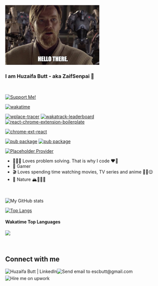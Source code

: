 <img src="/hellothere.jpeg" width="300"/>

### I am Huzaifa Butt - aka ZaifSenpai 👋

<img
  src="https://placehold.co/1x1/FFD602/FFD602.png"
  width="100%"
  height="2px"
/>


[![Support Me!](https://img.shields.io/badge/Support_Me-33e8f0?logo=kofi&logoColor=ff0000)][badge_kofi]

[![wakatime](https://wakatime.com/badge/user/b52e42fd-90b4-43d2-ab06-a8c0cd031b36.svg)][badge_wakatime]

[![wplace-tracer](https://img.shields.io/badge/Chromium-wplace--tracer-8A2BE2?logo=googlechrome&logoColor=ffffff)][badge_wplace_tracer]
[![wakatrack-leaderboard](https://img.shields.io/badge/Chromium-wakatrack--leaderboard-8A2BE2?logo=googlechrome&logoColor=ffffff)][badge_wakatrack]
[![react-chrome-extension-boilerplate](https://img.shields.io/badge/Chromium-react--chrome--extension--boilerplate-8A2BE2?logo=googlechrome&logoColor=ffffff)][badge_react_ext_boilerplate]

[![chrome-ext-react](https://img.shields.io/badge/npm-chrome--ext--react-7A1BD2?logo=npm)][badge_react_ext_boilerplate_npm]

[![pub package](https://img.shields.io/pub/v/dice_bear?label=dice_bear%20%7C%20pub&logo=flutter&color=02569B)][badge_dice_bear]
[![pub package](https://img.shields.io/pub/v/randomizer_null_safe?label=randomizer_null_safe%20%7C%20pub&logo=flutter&color=02569B)][badge_randomizer_null_safe]

[![Placeholder Provider](https://img.shields.io/badge/Rails-Placeholder_Provider-%23CC342D.svg?style=flat&logo=ruby-on-rails&logoColor=white)][badge_placeholder_provider]

- 🧑🏻‍💻 Loves problem solving. That is why I code ❤️‍🔥
- 👾 Gamer
- 🎬 Loves spending time watching movies, TV series and anime ✌🏻😌
- 🌳 Nature 🏔️🚶🏻‍♂️

<img
  src="https://placehold.co/1x1/FFD602/FFD602.png"
  width="100%"
  height="2px"
/>

![My GitHub stats](https://github-readme-stats.vercel.app/api?username=zaifsenpai&count_private=true&show_icons=true&theme=dark)

[![Top Langs](https://github-readme-stats.vercel.app/api/top-langs/?username=zaifsenpai&theme=dark&langs_count=10&hide_title=true&layout=compact)][img_github_readme_stats]

#### Wakatime Top Languages

[<img src="https://wakatime.com/share/@ZaifSenpai/bb973ed8-0387-4178-931e-299ad5a19fb0.png" />][wakatime]

<img
  src="https://placehold.co/1x1/FFD602/FFD602.png"
  width="100%"
  height="2px"
/>

## Connect with me
[<img align="left" alt="Huzaifa Butt | LinkedIn" height="22px" src="https://i.imgur.com/OQUXwNp.jpeg"/>][linkedin]
[<img align="left" alt="Send email to escbutt@gmail.com" height="22px" src="https://i.imgur.com/20rBedd.jpeg"/>][gmail]
[<img align="left" alt="Hire me on upwork" height="22px" src="https://i.imgur.com/GlhayMD.jpg"/>][upwork]

[//]: # ( Links )

[badge_kofi]: https://linkly.link/2Du03
[badge_wakatime]: https://linkly.link/2C3o1
[badge_wplace_tracer]: https://linkly.link/2Du0n
[badge_wakatrack]: https://linkly.link/2C3ok
[badge_react_ext_boilerplate]: https://linkly.link/2C3ol
[badge_react_ext_boilerplate_npm]: https://linkly.link/2C3om
[badge_dice_bear]: https://linkly.link/2C3on
[badge_randomizer_null_safe]: https://linkly.link/2C3oo
[badge_placeholder_provider]: https://linkly.link/2C3op
[img_github_readme_stats]: https://linkly.link/2C3oq
[linkedin]: https://linkly.link/2C3or
[gmail]: mailto:escbutt@gmail.com
[wakatime]: https://linkly.link/2C3ot
[upwork]: https://linkly.link/2C3ou
